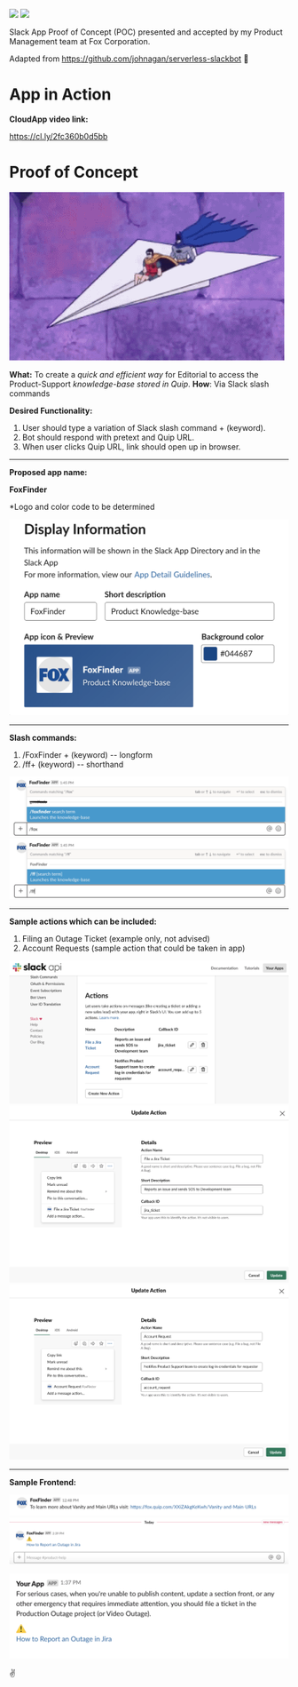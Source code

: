 ![](https://camo.githubusercontent.com/547c6da94c16fedb1aa60c9efda858282e22834f/687474703a2f2f7075626c69632e7365727665726c6573732e636f6d2f6261646765732f76332e737667) ![](https://camo.githubusercontent.com/d59450139b6d354f15a2252a47b457bb2cc43828/68747470733a2f2f696d672e736869656c64732e696f2f6e706d2f6c2f7365727665726c6573732e737667)

Slack App Proof of Concept (POC) presented and accepted by my Product Management team at Fox Corporation.

Adapted from https://github.com/johnagan/serverless-slackbot 📣


# App in Action

**CloudApp video link:**

https://cl.ly/2fc360b0d5bb


# Proof of Concept
![](screengrab_a.gif)

**What:** To create a *quick and efficient way* for Editorial to access the Product-Support *knowledge-base stored in Quip*. 
**How**: Via Slack slash commands

**Desired Functionality:**

1. User should type a variation of Slack slash command + (keyword).
2. Bot should respond with pretext and Quip URL. 
3. When user clicks Quip URL, link should open up in browser.

___

**Proposed app name:**

**FoxFinder**

*Logo and color code to be determined

![](screengrab_b.png)

____
**Slash commands:**

1. /FoxFinder + (keyword) -- longform
2. /ff+ (keyword) -- shorthand

![](screengrab_d.png)
![](screengrab_e.png)

___
**Sample actions which can be included:**

1. Filing an Outage Ticket (example only, not advised)
2. Account Requests (sample action that could be taken in app)

![](screengrab_f.png)
![](screengrab_g.png)
![](screengrab_h.png)

___
**Sample Frontend:**

![](screengrab_i.png)
![](screengrab_j.png)

![](screengrab_k.png)


✌️





